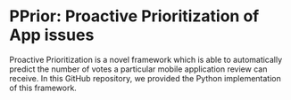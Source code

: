 # PPrior: Proactive Prioritization of App issues

Proactive Prioritization is a novel framework which is able to automatically predict the number of votes a particular mobile application review can receive.
In this GitHub repository, we provided the Python implementation of this framework.